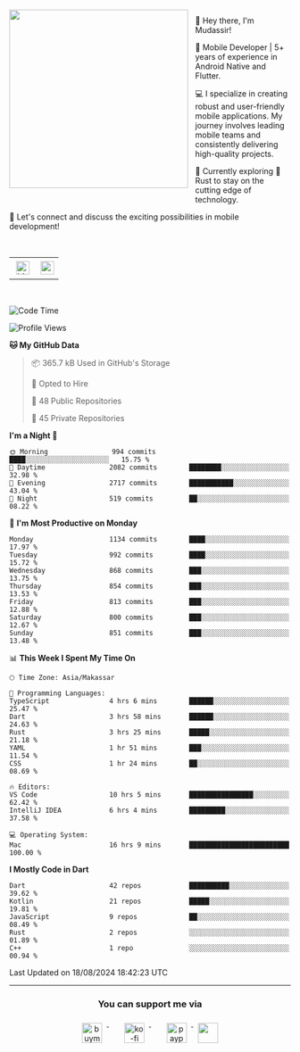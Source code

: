 <a href="https://lazycatlabs.com/" target="_blank">
<img 
  src="https://github-production-user-asset-6210df.s3.amazonaws.com/1531684/281783264-5b2e172d-feb8-40de-9846-a70379b758fb.png" 
  style="margin-top:20px;margin-right:13px;margin-bottom:20px"
  align="left" 
  height="320px"
/>
</a>
<br>
<p>
 👋 Hey there, I'm Mudassir!

🚀 Mobile Developer | 5+ years of experience in Android Native and Flutter.

💻 I specialize in creating robust and user-friendly mobile applications. My journey involves leading mobile teams and consistently delivering high-quality projects.

🌱 Currently exploring 🦀 Rust to stay on the cutting edge of technology.

🔗 Let's connect and discuss the exciting possibilities in mobile development!

<br>

<table style="border:none; border-collapse:collapse; cellspacing:0; cellpadding:0">
    <tr>
        <td>
           <a href="https://www.linkedin.com/in/lzyct/" target="_blank">
              <img src="https://github.com/ukieTux/ukieTux/blob/master/assets/linkedin.svg" alt="LinkedIn" style="vertical-align:top; margin:4px" height=24>
          </a>
        </td>
        <td>
           <a href = "https://www.upwork.com/freelancers/~01913209d41be922f1?viewMode=1">
              <img src="https://img.shields.io/badge/UpWork-6FDA44?logo=Upwork&logoColor=white" height=24/>
           </a>
        </td>
    </tr>
</table>

<br>

<!--START_SECTION:waka-->
![Code Time](http://img.shields.io/badge/Code%20Time-6%2C326%20hrs%205%20mins-blue)

![Profile Views](http://img.shields.io/badge/Profile%20Views-0-blue)

**🐱 My GitHub Data** 

> 📦 365.7 kB Used in GitHub's Storage 
 > 
> 💼 Opted to Hire
 > 
> 📜 48 Public Repositories 
 > 
> 🔑 45 Private Repositories 
 > 
**I'm a Night 🦉** 

```text
🌞 Morning                994 commits         ████░░░░░░░░░░░░░░░░░░░░░   15.75 % 
🌆 Daytime                2082 commits        ████████░░░░░░░░░░░░░░░░░   32.98 % 
🌃 Evening                2717 commits        ███████████░░░░░░░░░░░░░░   43.04 % 
🌙 Night                  519 commits         ██░░░░░░░░░░░░░░░░░░░░░░░   08.22 % 
```
📅 **I'm Most Productive on Monday** 

```text
Monday                   1134 commits        ████░░░░░░░░░░░░░░░░░░░░░   17.97 % 
Tuesday                  992 commits         ████░░░░░░░░░░░░░░░░░░░░░   15.72 % 
Wednesday                868 commits         ███░░░░░░░░░░░░░░░░░░░░░░   13.75 % 
Thursday                 854 commits         ███░░░░░░░░░░░░░░░░░░░░░░   13.53 % 
Friday                   813 commits         ███░░░░░░░░░░░░░░░░░░░░░░   12.88 % 
Saturday                 800 commits         ███░░░░░░░░░░░░░░░░░░░░░░   12.67 % 
Sunday                   851 commits         ███░░░░░░░░░░░░░░░░░░░░░░   13.48 % 
```


📊 **This Week I Spent My Time On** 

```text
🕑︎ Time Zone: Asia/Makassar

💬 Programming Languages: 
TypeScript               4 hrs 6 mins        ██████░░░░░░░░░░░░░░░░░░░   25.47 % 
Dart                     3 hrs 58 mins       ██████░░░░░░░░░░░░░░░░░░░   24.63 % 
Rust                     3 hrs 25 mins       █████░░░░░░░░░░░░░░░░░░░░   21.18 % 
YAML                     1 hr 51 mins        ███░░░░░░░░░░░░░░░░░░░░░░   11.54 % 
CSS                      1 hr 24 mins        ██░░░░░░░░░░░░░░░░░░░░░░░   08.69 % 

🔥 Editors: 
VS Code                  10 hrs 5 mins       ████████████████░░░░░░░░░   62.42 % 
IntelliJ IDEA            6 hrs 4 mins        █████████░░░░░░░░░░░░░░░░   37.58 % 

💻 Operating System: 
Mac                      16 hrs 9 mins       █████████████████████████   100.00 % 
```

**I Mostly Code in Dart** 

```text
Dart                     42 repos            ██████████░░░░░░░░░░░░░░░   39.62 % 
Kotlin                   21 repos            █████░░░░░░░░░░░░░░░░░░░░   19.81 % 
JavaScript               9 repos             ██░░░░░░░░░░░░░░░░░░░░░░░   08.49 % 
Rust                     2 repos             ░░░░░░░░░░░░░░░░░░░░░░░░░   01.89 % 
C++                      1 repo              ░░░░░░░░░░░░░░░░░░░░░░░░░   00.94 % 
```




 Last Updated on 18/08/2024 18:42:23 UTC
<!--END_SECTION:waka-->



---
<h3 align="center">You can support me via</h3>
<p align="center">
  <a href="https://www.buymeacoffee.com/Lzyct" target="_blank">
    <img src="https://www.buymeacoffee.com/assets/img/guidelines/download-assets-sm-2.svg" alt="buymeacoffe" style="vertical-align:top; margin:8px" height="36">
  </a>&nbsp;&nbsp;&nbsp;&nbsp;
   <a href="https://ko-fi.com/Lzyct" target="_blank">
    <img src="https://help.ko-fi.com/system/photos/3604/0095/9793/logo_circle.png" alt="ko-fi" style="vertical-align:top; margin:8px" height="36">
  </a>&nbsp;&nbsp;&nbsp;&nbsp;
  <a href="https://paypal.me/ukieTux" target="_blank">
    <img src="https://blog.zoom.us/wp-content/uploads/2019/08/paypal.png" alt="paypal" style="vertical-align:top; margin:8px" height="36">
  </a>
  <a href="https://saweria.co/Lzyct" target="_blank">
   <img src="https://1.bp.blogspot.com/-7OuHSxaNk6A/X92QPg8L9kI/AAAAAAAAG0E/lUzKf_uuVP8jCqvXpA7juh_l-TfK2jnbwCLcBGAsYHQ/s16000/SAWERIA.webp" style="vertical-align:top; margin:8px" height="36">
  </a>
</p>
<br><br>
